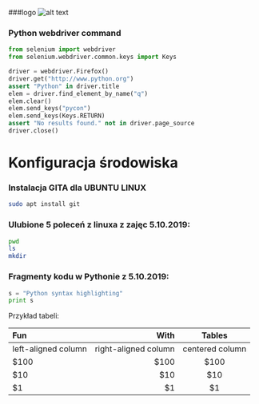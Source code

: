 ###logo 
![alt text](https://cdv.pl/wp-content/uploads/2018/02/logo.svg "Logo CDV")

### Python webdriver command

```Python
from selenium import webdriver
from selenium.webdriver.common.keys import Keys

driver = webdriver.Firefox()
driver.get("http://www.python.org")
assert "Python" in driver.title
elem = driver.find_element_by_name("q")
elem.clear()
elem.send_keys("pycon")
elem.send_keys(Keys.RETURN)
assert "No results found." not in driver.page_source
driver.close()
```



# Konfiguracja środowiska 

### Instalacja GITA dla UBUNTU LINUX
```sh
sudo apt install git
```


### Ulubione 5 poleceń z linuxa z zajęc 5.10.2019:
```sh
pwd
ls
mkdir
```

### Fragmenty kodu w Pythonie z 5.10.2019:
```python
s = "Python syntax highlighting"
print s
```



Przykład tabeli:

| Fun                  | With                 | Tables          |
| :------------------- | -------------------: |:---------------:|
| left-aligned column  | right-aligned column | centered column |
| $100                 | $100                 | $100            |
| $10                  | $10                  | $10             |
| $1                   | $1                   | $1              |




